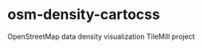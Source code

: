 osm-density-cartocss
====================

OpenStreetMap data density visualization TileMill project
